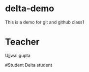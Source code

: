 # delta-demo
This is a demo for git and github class1

# Teacher
Ujjwal gupta

 #Student
 Delta student
